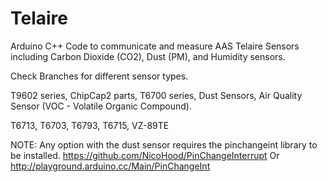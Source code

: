# Telaire
Arduino C++ Code to communicate and measure AAS Telaire Sensors including Carbon Dioxide (CO2), Dust (PM), and Humidity sensors.

Check Branches for different sensor types.

T9602 series, ChipCap2 parts, T6700 series, Dust Sensors, Air Quality Sensor (VOC - Volatile Organic Compound).

T6713, T6703, T6793, T6715, VZ-89TE

NOTE: Any option with the dust sensor requires the pinchangeint library to be installed.
https://github.com/NicoHood/PinChangeInterrupt 
Or http://playground.arduino.cc/Main/PinChangeInt 

